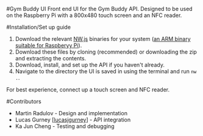 #Gym Buddy UI
Front end UI for the Gym Buddy API. Designed to be used on the Raspberry Pi with a 800x480 touch screen and an NFC reader.

#Installation/Set up guide
1. Download the relevant [NW.js](http://nwjs.io/) binaries for your system ([an ARM binary suitable for Raspberyy Pi](https://github.com/jtg-gg/node-webkit/)).
2. Download these files by cloning (recommended) or downloading the zip and extracting the contents.
3. Download, install, and set up the API if you haven't already.
4. Navigate to the directory the UI is saved in using the terminal and run `nw .`.

For best experience, connect up a touch screen and NFC reader.

#Contributors
* Martin Radulov - Design and implementation
* Lucas Gurney [[lucasjgurney](https://github.com/lucasjgurney)] - API integration
* Ka Jun Cheng - Testing and debugging